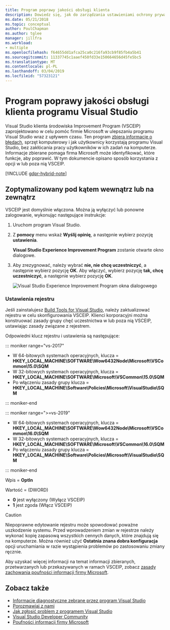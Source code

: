 ```yaml
---
title: Program poprawy jakości obsługi klienta
description: Dowiedz się, jak do zarządzania ustawieniami ochrony prywatności w programie Visual Studio.
ms.date: 05/21/2018
ms.topic: conceptual
author: PoulChapman
ms.author: tglee
manager: jillfra
ms.workload:
- multiple
ms.openlocfilehash: f64655dd1afca25ca0c216fa93cb9f85fb4a5b41
ms.sourcegitcommit: 11337745c1aaef450fd33e150664656d45fe5bc5
ms.translationtype: MT
ms.contentlocale: pl-PL
ms.lasthandoff: 03/04/2019
ms.locfileid: "57323121"
---
```

# <a name="visual-studio-customer-experience-improvement-program"></a>Program poprawy jakości obsługi klienta programu Visual Studio

Visual Studio klienta środowiska Improvement Program (VSCEIP) zaprojektowano w celu pomóc firmie Microsoft w ulepszaniu programu Visual Studio wraz z upływem czasu. Ten program [zbiera informacje o błędach](../ide/diagnostic-data-collection.md), sprzęt komputerowy i jak użytkownicy korzystają programu Visual Studio, bez zakłócania pracy użytkowników w ich zadań na komputerze. Informacje zbierane pomaga firma Microsoft może identyfikować, które funkcje, aby poprawić. W tym dokumencie opisano sposób korzystania z opcji w lub poza nią VSCEIP.

[!INCLUDE [gdpr-hybrid-note](../misc/includes/gdpr-hybrid-note.md)]

## <a name="opt-in-or-out"></a>Zoptymalizowany pod kątem wewnątrz lub na zewnątrz

VSCEIP jest domyślnie włączona. Można ją wyłączyć lub ponowne zalogowanie, wykonując następujące instrukcje:

1. Uruchom program Visual Studio.

1. Z **pomocy** menu wskaż **Wyślij opinię**, a następnie wybierz pozycję **ustawienia**.

   **Visual Studio Experience Improvement Program** zostanie otwarte okno dialogowe.

1. Aby zrezygnować, należy wybrać **nie, nie chcę uczestniczyć**, a następnie wybierz pozycję **OK**. Aby włączyć, wybierz pozycję **tak, chcę uczestniczyć**, a następnie wybierz pozycję **OK**.

   ![Visual Studio Experience Improvement Program okna dialogowego](media/experience-improvement-program.png)

### <a name="registry-settings"></a>Ustawienia rejestru

Jeśli zainstalujesz [Build Tools for Visual Studio](https://visualstudio.microsoft.com/downloads/#build-tools-for-visual-studio-2017), należy zaktualizować rejestru w celu skonfigurowania VSCEIP. Klienci korporacyjni można konstruować zasady grupy chęć uczestnictwa w lub poza nią VSCEIP, ustawiając zasady związane z rejestrem.

Odpowiedni klucz rejestru i ustawienia są następujące:

::: moniker range="vs-2017"

- W 64-bitowych systemach operacyjnych, klucza = **HKEY_LOCAL_MACHINE\SOFTWARE\Wow6432Node\Microsoft\VSCommon\15.0\SQM**
- W 32-bitowych systemach operacyjnych, klucza = **HKEY_LOCAL_MACHINE\SOFTWARE\Microsoft\VSCommon\15.0\SQM**
- Po włączeniu zasady grupy klucza = **HKEY_LOCAL_MACHINE\Software\Policies\Microsoft\VisualStudio\SQM**

::: moniker-end

::: moniker range=">=vs-2019"

- W 64-bitowych systemach operacyjnych, klucza = **HKEY_LOCAL_MACHINE\SOFTWARE\Wow6432Node\Microsoft\VSCommon\16.0\SQM**
- W 32-bitowych systemach operacyjnych, klucza = **HKEY_LOCAL_MACHINE\SOFTWARE\Microsoft\VSCommon\16.0\SQM**
- Po włączeniu zasady grupy klucza = **HKEY_LOCAL_MACHINE\Software\Policies\Microsoft\VisualStudio\SQM**

::: moniker-end

Wpis = **OptIn**

Wartość = (DWORD)

- **0** jest wyłączony (Wyłącz VSCEIP)
- **1** jest zgoda (Włącz VSCEIP)

> [!CAUTION]
> Niepoprawne edytowanie rejestru może spowodować poważne uszkodzenie systemu. Przed wprowadzeniem zmian w rejestrze należy wykonać kopię zapasową wszystkich cennych danych, które znajdują się na komputerze. Można również użyć **Ostatnia znana dobra konfiguracja** opcji uruchamiania w razie wystąpienia problemów po zastosowaniu zmiany ręcznie.

Aby uzyskać więcej informacji na temat informacji zbieranych, przetwarzanych lub przekazywanych w ramach VSCEIP, zobacz [zasady zachowania poufności informacji firmy Microsoft](https://privacy.microsoft.com/privacystatement).

## <a name="see-also"></a>Zobacz także

* [Informacje diagnostyczne zebrane przez program Visual Studio](diagnostic-data-collection.md)
* [Porozmawiaj z nami](../ide/talk-to-us.md)
* [Jak zgłosić problem z programem Visual Studio](../ide/how-to-report-a-problem-with-visual-studio.md)
* [Visual Studio Developer Community](https://developercommunity.visualstudio.com/)
* [Poufności informacji firmy Microsoft](https://privacy.microsoft.com/privacystatement)
